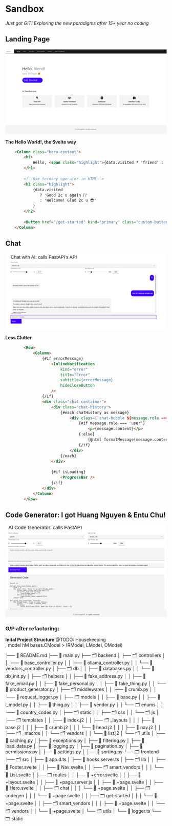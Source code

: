 
# Sandbox 
_Just got GIT! Exploring the new paradigms after 15+ year no coding_

## Landing Page

![alt text](image.png)

**The Hello World!, the Svelte way**  
```html
    <Column class="hero-content">
        <h1>
            Hello, <span class="highlight">{data.visited ? 'friend' : 'stranger'}!</span>
        </h1>

        <!--Use ternary operator in HTML-->
        <h2 class="highlight">
            {data.visited
               ? 'Good 2c u again 🤩'
               : 'Welcome! Glad 2c u 😎'
            }
        </h2>

        <Button href="/get-started" kind="primary" class="custom-button">Get Started</Button>
    </Column>
```                

## Chat
![alt text](image-1.png)

**Less Clutter**
```html
        <Row>
            <Column>
                {#if errorMessage}
                    <InlineNotification
                        kind="error"
                        title="Error"
                        subtitle={errorMessage}
                        hideCloseButton
                    />
                {/if}
                <div class="chat-container">
                    <div class="chat-history">
                        {#each chatHistory as message}
                            <div class={`chat-bubble ${message.role === 'user' ? 'user-bubble' : 'ai-bubble'}`}>
                                {#if message.role === 'user'}
                                    <p>{message.content}</p>
                                {:else}
                                    {@html formatMessage(message.content)}
                                {/if}
                            </div>
                        {/each}
                    </div>

                    {#if isLoading}
                        <ProgressBar />
                    {/if}
                </div>
            </Column>
        </Row>
```

## Code Generator: I got Huang Nguyen & Entu Chu! 

![alt text](image-2.png)

### O/P after refactoring: 

**Inital Project Structure**
@TODO: Housekeeping  
, model hM bases.CModel > (RModel, LModel, OModel)

├── 📑 README.md
├── 📑 main.py
├── 🗂️  backend
│   ├── 🗂️  controllers
│   │   ├── 📑 base_controller.py
│   │   ├── 📑 ollama_controller.py
│   │   └── 📑 vendors_controller.py
│   ├── 🗂️  db
│   │   ├── 📑 databases.py
│   │   └── 📑 db_init.py
│   ├── 🗂️  helpers
│   │   ├── 📑 fake_address.py
│   │   ├── 📑 fake_email.py
│   │   ├── 📑 fake_personal.py
│   │   ├── 📑 fake_thing.py
│   │   └── 📑 product_generator.py
│   ├── 🗂️  middlewares
│   │   ├── 📑 crumb.py
│   │   └── 📑 request_logger.py
│   ├── 🗂️  models
│   │   ├── 📑 base.py
│   │   ├── 📑 l_model.py
│   │   ├── 📑 thing.py
│   │   ├── 📑 vendor.py
│   │   └── 🗂️  enums
│   │       └── 📑 country_codes.py
│   ├── 🗂️  static
│   │   ├── 🗂️  css
│   │   └── 🗂️  js
│   ├── 🗂️  templates
│   │   ├── 📑 index.j2
│   │   ├── 🗂️  _layouts
│   │   │   ├── 📑 base.j2
│   │   │   ├── 📑 crumb.j2
│   │   │   └── 📑 head.j2
│   │   │   ├── 📑 nav.j2
│   │   ├── 🗂️  _macros
│   │   └── 🗂️  vendors
│   │       └── 📑 list.j2
│   └── 🗂️  utils
│       ├── 📑 caching.py
│       ├── 📑 exceptions.py
│       ├── 📑 filtering.py
│       ├── 📑 load_data.py
│       ├── 📑 logging.py
│       ├── 📑 pagination.py
│       ├── 📑 permissions.py
│       ├── 📑 settings.py
│       ├── 📑 sorting.py
└── 🗂️  frontend
    ├── 🗂️  src
    │   ├── 📑 app.d.ts
    │   ├── 📑 hooks.server.ts
    │   ├── 🗂️  lib
    │   │   ├── 📑 Footer.svelte
    │   │   ├── 📑 Nav.svelte
    │   │   ├── 🗂️  smart_vendors
    │   │   │   └── 📑 List.svelte
    │   ├── 🗂️  routes
    │   │   ├── 📑 +error.svelte
    │   │   ├── 📑 +layout.svelte
    │   │   ├── 📑 +page.server.js
    │   │   ├── 📑 +page.svelte
    │   │   ├── 📑 Hero.svelte
    │   │   ├── 🗂️  chat
    │   │   │   └── 📑 +page.svelte
    │   │   ├── 🗂️  codegen
    │   │   │   └── 📑 +page.svelte
    │   │   ├── 🗂️  get-started
    │   │   │   └── 📑 +page.svelte
    │   │   ├── 🗂️  smart_vendors
    │   │   │   ├── 📑 +page.svelte
    │   │   └── 🗂️  vendors
    │   │       └── 📑 +page.svelte
    │   └── 🗂️  utils
    │       └── 📑 logger.ts
    └── 🗂️  static